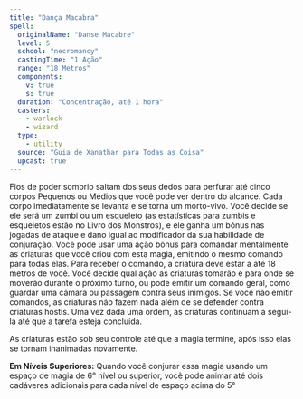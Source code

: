 ```yaml
---
title: "Dança Macabra"
spell:
  originalName: "Danse Macabre"
  level: 5
  school: "necromancy"
  castingTime: "1 Ação"
  range: "18 Metros"
  components:
    v: true
    s: true
  duration: "Concentração, até 1 hora"
  casters:
    - warlock
    - wizard
  type:
    - utility
  source: "Guia de Xanathar para Todas as Coisa"
  upcast: true
---
```


Fios de poder sombrio saltam dos seus dedos para perfurar até cinco corpos Pequenos ou Médios que você pode ver dentro do alcance. Cada corpo imediatamente se levanta e se torna um morto-vivo. Você decide se ele será um zumbi ou um esqueleto (as estatísticas para zumbis e esqueletos estão no Livro dos Monstros), e ele ganha um bônus nas jogadas de ataque e dano igual ao modificador da sua habilidade de conjuração. Você pode usar uma ação bônus para comandar mentalmente as criaturas que você criou com esta magia, emitindo o mesmo comando para todas elas. Para receber o comando, a criatura deve estar a até 18 metros de você. Você decide qual ação as criaturas tomarão e para onde se moverão durante o próximo turno, ou pode emitir um comando geral, como guardar uma câmara ou passagem contra seus inimigos. Se você não emitir comandos, as criaturas não fazem nada além de se defender contra criaturas hostis. Uma vez dada uma ordem, as criaturas continuam a segui-la até que a tarefa esteja concluída.

As criaturas estão sob seu controle até que a magia termine, após isso elas se tornam inanimadas novamente.

**Em Níveis Superiores:** Quando você conjurar essa magia usando um espaço de magia de 6° nível ou superior, você pode animar até dois cadáveres adicionais para cada nível de espaço acima do 5°

